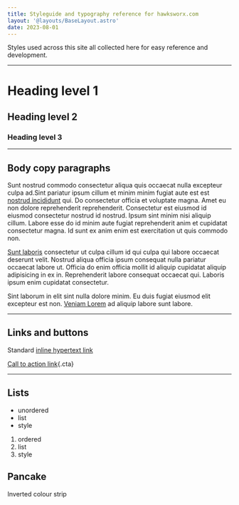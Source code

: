 ```yaml
---
title: Styleguide and typography reference for hawksworx.com
layout: '@layouts/BaseLayout.astro'
date: 2023-08-01
---
```


Styles used across this site all collected here for easy reference and development.

<hr>

# Heading level 1
## Heading level 2
### Heading level 3

<hr>

## Body copy paragraphs

Sunt nostrud commodo consectetur aliqua quis occaecat nulla excepteur culpa ad.Sint pariatur ipsum cillum et minim minim fugiat aute est est [nostrud incididunt]() qui. Do consectetur officia et voluptate magna. Amet eu non dolore reprehenderit reprehenderit. Consectetur est eiusmod id eiusmod consectetur nostrud id nostrud. Ipsum sint minim nisi aliquip cillum. Labore esse do id minim aute fugiat reprehenderit anim et cupidatat consectetur magna. Id sunt ex anim enim est exercitation ut quis commodo non.

[Sunt laboris]() consectetur ut culpa cillum id qui culpa qui labore occaecat deserunt velit. Nostrud aliqua officia ipsum consequat nulla pariatur occaecat labore ut. Officia do enim officia mollit id aliquip cupidatat aliquip adipisicing in ex in. Reprehenderit labore consequat occaecat qui. Laboris ipsum enim cupidatat consectetur.

Sint laborum in elit sint nulla dolore minim. Eu duis fugiat eiusmod elit excepteur est non. [Veniam Lorem]() ad aliquip labore sunt labore.

<hr>

## Links and buttons

Standard [inline hypertext link]()

[Call to action link](){.cta}

<hr>

## Lists

- unordered
- list
- style

1. ordered
1. list
1. style

<div class="pancake">

## Pancake
Inverted colour strip

</div>

